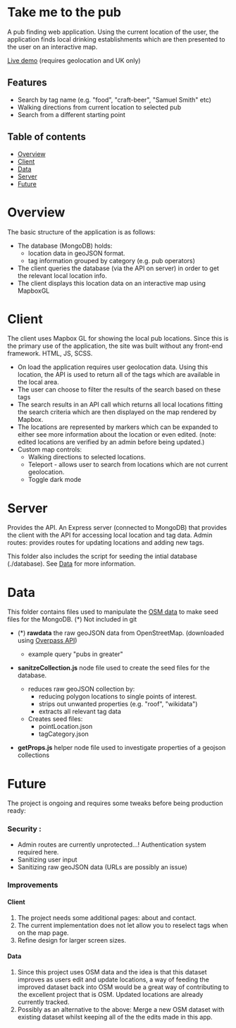 # Take me to the pub

A pub finding web application. Using the current location of the user, the application finds local drinking establishments which are then presented to the user on an interactive map.

[Live demo](booze.netlify.app) (requires geolocation and UK only)

## Features

- Search by tag name (e.g. "food", "craft-beer", "Samuel Smith" etc)
- Walking directions from current location to selected pub
- Search from a different starting point

## Table of contents

- [Overview](#overview)
- [Client](#client)
- [Data](#data)
- [Server](#server)
- [Future](#future)

# Overview

The basic structure of the application is as follows:

- The database (MongoDB) holds:
  - location data in geoJSON format.
  - tag information grouped by category (e.g. pub operators)
- The client queries the database (via the API on server) in order to get the relevant local location info.
- The client displays this location data on an interactive map using MapboxGL

# Client

The client uses Mapbox GL for showing the local pub locations. Since this is the primary use of the application, the site was built without any front-end framework. HTML, JS, SCSS.

- On load the application requires user geolocation data. Using this location, the API is used to return all of the tags which are available in the local area.
- The user can choose to filter the results of the search based on these tags
- The search results in an API call which returns all local locations fitting the search criteria which are then displayed on the map rendered by Mapbox.
- The locations are represented by markers which can be expanded to either see more information about the location or even edited. (note: edited locations are verified by an admin before being updated.)
- Custom map controls:
  - Walking directions to selected locations.
  - Teleport - allows user to search from locations which are not current geolocation.
  - Toggle dark mode

# Server

Provides the API. An Express server (connected to MongoDB) that provides the client with the API for accessing local location and tag data. Admin routes: provides routes for updating locations and adding new tags.

This folder also includes the script for seeding the intial database (./database). See [Data](#data) for more information.

# Data

This folder contains files used to manipulate the [OSM data](https://wiki.openstreetmap.org/wiki/Main_Page) to make seed files for the MongoDB.
(\*) Not included in git

- (\*) **rawdata** the raw geoJSON data from OpenStreetMap. (downloaded using [Overpass API](http://overpass-turbo.eu/))

  - example query "pubs in greater"

- **sanitzeCollection.js** node file used to create the seed files for the database.
  - reduces raw geoJSON collection by:
    - reducing polygon locations to single points of interest.
    - strips out unwanted properties (e.g. "roof", "wikidata")
    - extracts all relevant tag data
  - Creates seed files:
    - pointLocation.json
    - tagCategory.json
- **getProps.js** helper node file used to investigate properties of a geojson collections

# Future

The project is ongoing and requires some tweaks before being production ready:

### Security :

- Admin routes are currently unprotected...! Authentication system required here.
- Sanitizing user input
- Sanitizing raw geoJSON data (URLs are possibly an issue)

### Improvements

#### Client

1. The project needs some additional pages: about and contact.
2. The current implementation does not let allow you to reselect tags when on the map page.
3. Refine design for larger screen sizes.

#### Data

1. Since this project uses OSM data and the idea is that this dataset improves as users edit and update locations, a way of feeding the improved dataset back into OSM would be a great way of contributing to the excellent project that is OSM. Updated locations are already currently tracked.
2. Possibly as an alternative to the above: Merge a new OSM dataset with existing dataset whilst keeping all of the the edits made in this app.
